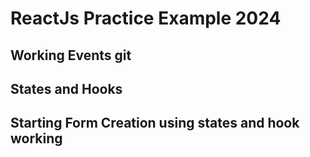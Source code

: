 # ReactJs Practice Example 2024

## Working Events git

## States and Hooks


## Starting Form Creation using states and hook working 
